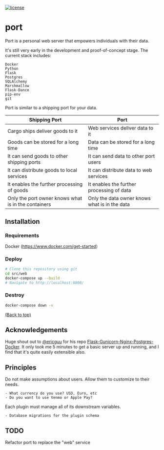 [![license](https://img.shields.io/badge/license-MIT-blue.svg)](https://choosealicense.com/)

# port

Port is a personal web server that empowers individuals with their data. 

It's still very early in the development and proof-of-concept stage. The current stack includes:

    Docker
    Python
    Flask
    Postgres
    SQLAlchemy
    Marshmallow
    Flask-Dance
    pip-env
    git
    
Port is similar to a shipping port for your data.
    
| Shipping Port | Port |
| --- | --- |
| Cargo ships deliver goods to it | Web services deliver data to it |
| Goods can be stored for a long time | Data can be stored for a long time |
| It can send goods to other shipping ports | It can send data to other port users |
| It can distribute goods to local services | It can distribute data to web services |
| It enables the further processing of goods | It enables the further processing of data |
| Only the port owner knows what is in the containers | Only the data owner knows what is in the data |

## Installation

### Requirements

Docker (https://www.docker.com/get-started)

### Deploy

```bash
# Clone this repository using git
cd src/web
docker-compose up --build
# Navigate to http://localhost:8000/
```

### Destroy

```bash
docker-compose down -v
```


[(Back to top)](#top)

## Acknowledgements

Huge shout out to [@ericguu](https://github.com/ericcgu) for his repo [Flask-Gunicorn-Nginx-Postgres-Docker](https://github.com/ericcgu/Flask-Gunicorn-Nginx-Postgres-Docker). It only took me 5 minutes to get a basic server up and running, and I find that it's quite easily extensible also.


## Principles

Do not make assumptions about users. Allow them to customize to their needs.

    - What currency do you use? USD, Euro, etc
    - Do you want to use Venmo or Apple Pay?

Each plugin must manage all of its downstream variables. 

    - Database migrations for the plugin schema


## TODO

Refactor port to replace the "web" service